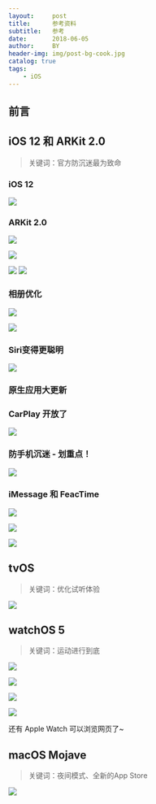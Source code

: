 ```yaml
---
layout:     post
title:      参考资料
subtitle:   参考
date:       2018-06-05
author:     BY
header-img: img/post-bg-cook.jpg
catalog: true
tags:
    - iOS
---
```


## 前言



## iOS 12 和 ARKit 2.0

>关键词：官方防沉迷最为致命

### iOS 12 


![](https://cdn.mos.cms.futurecdn.net/RdxhPVv8fAyM6oHsRgF6dH-650-80.png)

### ARKit 2.0 


![](https://images.ifanr.cn/wp-content/uploads/2018/06/WWDC-10.jpg)


![](https://cdn.mos.cms.futurecdn.net/4tbGCxGUGsH9VwSLsfMDK5-650-80.png)


![](https://images.ifanr.cn/wp-content/uploads/2018/06/WWDC-9.jpg)
![](https://images.ifanr.cn/wp-content/uploads/2018/06/WWDC-11.jpg)

### 相册优化

![](https://images.ifanr.cn/wp-content/uploads/2018/06/WWDC-13.jpg)

![](https://images.ifanr.cn/wp-content/uploads/2018/06/WWDC-14.jpg)

### Siri变得更聪明


![](https://cdn.sspai.com/2018-06-04-Artboard.jpg?imageView2/2/w/1120/q/90/interlace/1/ignore-error/1)


### 原生应用大更新

### CarPlay 开放了

![](https://images.ifanr.cn/wp-content/uploads/2018/06/WWDC-21.jpg)


### 防手机沉迷 - 划重点！

![](https://images.ifanr.cn/wp-content/uploads/2018/06/WWDC-25.jpg)


### iMessage 和 FeacTime

![](https://images.ifanr.cn/wp-content/uploads/2018/06/WWDC-26.jpg)

![](https://cdn.sspai.com/2018/06/05/67b6fba3d36bdd7caf09bec94dcb157b.jpg?imageView2/2/w/1120/q/90/interlace/1/ignore-error/1)


![](https://cdn.sspai.com/2018-06-04-Screen%20Shot%202018-06-05%20at%202.00.58%20AM.png?imageView2/2/w/1120/q/90/interlace/1/ignore-error/1)

## tvOS

> 关键词：优化试听体验


![](https://cdn.sspai.com/2018-06-04-Screen%20Shot%202018-06-05%20at%202.26.21%20AM.png?imageView2/2/w/1120/q/90/interlace/1/ignore-error/1)

## watchOS 5

> 关键词：运动进行到底


![](https://images.ifanr.cn/wp-content/uploads/2018/06/WWDC-31.jpg)


![](https://images.ifanr.cn/wp-content/uploads/2018/06/WWDC-35.jpg)


![](https://images.ifanr.cn/wp-content/uploads/2018/06/WWDC-38.jpg)



![](https://images.ifanr.cn/wp-content/uploads/2018/06/WWDC-51.jpg)

还有 Apple Watch 可以浏览网页了~

## macOS Mojave

> 关键词：夜间模式、全新的App Store

![](https://cdn.sspai.com/2018-06-04-macOS01.png?imageView2/2/w/1120/q/90/interlace/1/ignore-error/1)


